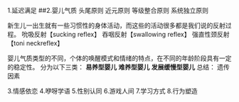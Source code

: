 1.延迟满足
##2.婴儿气质
头尾原则
近元原则
等级整合原则
系统独立原则

新生儿一出生就有一些习惯性的身体活动，而这些的活动很多都是我们说的反射过程。
吮吸反射【sucking reflex】
吞咽反射【swallowing reflex】
强直性颈反射【toni neckreflex】

婴儿气质类型的不同，个体的唤醒模式和情绪的特点，在不同的年龄阶段具有一定的稳定性。
分为以下三类：
**易养型婴儿**
**难养型婴儿**
**发展缓慢型婴儿**
总结：
遗传因素

3.情感依恋
4.咿呀学语
5.性别认同
6.游戏人间
7.学习方式
8.行为塑造

